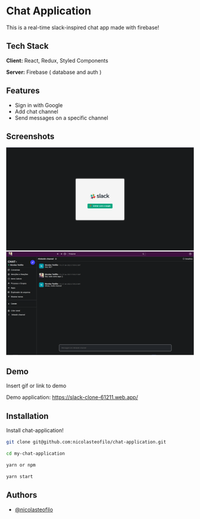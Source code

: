 
# Chat Application

This is a real-time slack-inspired chat app made with firebase!

## Tech Stack

**Client:** React, Redux, Styled Components

**Server:** Firebase ( database and auth )


## Features

- Sign in with Google
- Add chat channel
- Send messages on a specific channel


## Screenshots

![Login Page](/images/image-001.png)
![Home Page](/images/image-002.png)

## Demo

Insert gif or link to demo

Demo application: https://slack-clone-61211.web.app/

## Installation

Install chat-application!

```bash
git clone git@github.com:nicolasteofilo/chat-application.git
```
```bash
cd my-chat-application
```
```bash
yarn or npm
```

```bash
yarn start
``` 
## Authors

- [@nicolasteofilo](https://www.github.com/nicolasteofilo)

